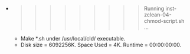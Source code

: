 * >>>>>>>>> Running inst-zclean-04-chmod-script.sh ...
  * Make *.sh under /usr/local/cld/ executable.
  * Disk size = 6092256K. Space Used = 4K. Runtime = 00:00:00:00.
